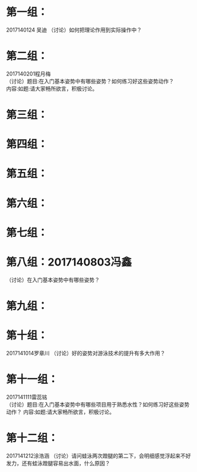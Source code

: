 # 第一组：  
2017140124 吴迪
（讨论）如何把理论作用到实际操作中？
# 第二组：
2017140201程月梅  
（讨论）题目:在入门基本姿势中有哪些姿势？如何练习好这些姿势动作？  
内容:如题:请大家畅所欲言，积极讨论。
# 第三组：
# 第四组：
# 第五组：
# 第六组：
# 第七组：
# 第八组：2017140803冯鑫
（讨论）在入门基本姿势中有哪些姿势？
# 第九组：
# 第十组：
2017141014罗章川
（讨论）好的姿势对游泳技术的提升有多大作用？
# 第十一组：
2017141111雷蕊铭  
（讨论）题目:在入门基本姿势中有哪些项目用于熟悉水性？如何练习好这些姿势动作？
内容:如题:请大家畅所欲言，积极讨论。
# 第十二组：
2017141212涂浩涵
（讨论）请问蛙泳两次蹬腿的第二下，会明细感觉浮起来不好发力，还有蛙泳蹬腿容易出水面，什么原因？
